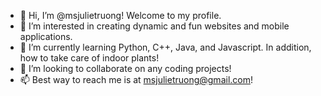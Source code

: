 - 👋 Hi, I’m @msjulietruong! Welcome to my profile.
- 👀 I’m interested in creating dynamic and fun websites and mobile applications.
- 🌱 I’m currently learning Python, C++, Java, and Javascript. In addition, how to take care of indoor plants!
- 💞️ I’m looking to collaborate on any coding projects!
- 📫 Best way to reach me is at msjulietruong@gmail.com!

<!---
msjulietruong/msjulietruong is a ✨ special ✨ repository because its `README.md` (this file) appears on your GitHub profile.
You can click the Preview link to take a look at your changes.
--->
